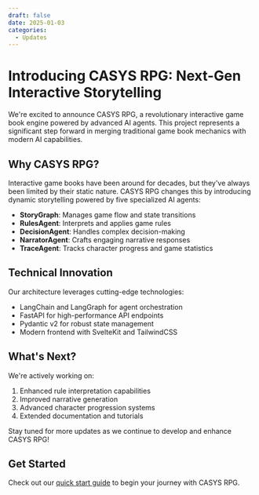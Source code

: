 ```yaml
---
draft: false
date: 2025-01-03
categories:
  - Updates
---
```


# Introducing CASYS RPG: Next-Gen Interactive Storytelling

We're excited to announce CASYS RPG, a revolutionary interactive game book engine powered by advanced AI agents. This project represents a significant step forward in merging traditional game book mechanics with modern AI capabilities.

<!-- more -->

## Why CASYS RPG?

Interactive game books have been around for decades, but they've always been limited by their static nature. CASYS RPG changes this by introducing dynamic storytelling powered by five specialized AI agents:

- **StoryGraph**: Manages game flow and state transitions
- **RulesAgent**: Interprets and applies game rules
- **DecisionAgent**: Handles complex decision-making
- **NarratorAgent**: Crafts engaging narrative responses
- **TraceAgent**: Tracks character progress and game statistics

## Technical Innovation

Our architecture leverages cutting-edge technologies:

- LangChain and LangGraph for agent orchestration
- FastAPI for high-performance API endpoints
- Pydantic v2 for robust state management
- Modern frontend with SvelteKit and TailwindCSS

## What's Next?

We're actively working on:

1. Enhanced rule interpretation capabilities
2. Improved narrative generation
3. Advanced character progression systems
4. Extended documentation and tutorials

Stay tuned for more updates as we continue to develop and enhance CASYS RPG!

## Get Started

Check out our [quick start guide](/getting-started/installation/) to begin your journey with CASYS RPG.

